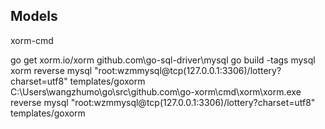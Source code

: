 ## Models
xorm-cmd

go get xorm.io/xorm
github.com\go-sql-driver\mysql
go build -tags mysql
xorm reverse mysql "root:wzmmysql@tcp(127.0.0.1:3306)/lottery?charset=utf8" templates/goxorm
C:\Users\wangzhumo\go\src\github.com\go-xorm\cmd\xorm\xorm.exe reverse mysql "root:wzmmysql@tcp(127.0.0.1:3306)/lottery?charset=utf8" templates/goxorm